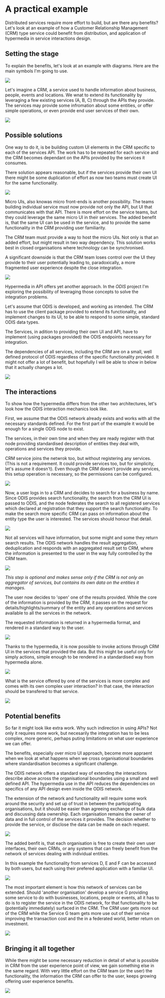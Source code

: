 # A practical example

Distributed services require more effort to build, but are there any benefits? Let's look at an example of how a Customer Relationship Management (CRM) type service could benefit from distribution, and application of hypermedia in service interactions design. 

## Setting the stage

To explain the benefits, let's look at an example with diagrams. Here are the main symbols I'm going to use. 

![](images/crm-legend.png)

Let's imagine a CRM, a service used to handle information about business, people, events and locations. We wnat to extend its functionality by leveraging a few existing services (A, B, C) through the APIs they provide. The services may provide some infromation about some entities, or offer simple operations, or even provide end user services of their own. 

![](images/crm-s0.png)

## Possible solutions

One way to do it, is be building custom UI elements in the CRM specific to each of the services API. The work has to be repeated for each service and the CRM becomes dependant on the APIs provided by the services it consumes. 

There solution appears reasonable, but if the services provide their own UI there might be some duplication of effort as now two teams must create UI for the same functionality. 

![](images/crm-s0-1.png)

Micro UIs, also knowas micro front-ends is another possibility. The teams building individual service must now provide not only the API, but UI that communicates with that API. There is more effort on the service teams, but they could leverage the same micro UI in their services. The added benefit is, that the same UI can be used in the service, and to provide the same functionality in the CRM providing user familiarity. 

The CRM team must provide a way to host the micro UIs. Not only is that an added effort, but might result in two way dependency. This solution works best in closed organisations where technology can be synchronised. 

A significant downside is that the CRM team loses control over the UI they provide to their user potentially leading to, paradoxically, a more fragmented user experience despite the close integration. 

![](images/crm-s0-2.png)

Hypermedia in API offers yet another approach. In the *ODIS* project I'm exploring the possibility of leveraging those concepts to solve the integration problems. 

Let's assume that ODIS is developed, and working as intended. The CRM has to use the client package provided to extend its functionality, and implement changes to its UI, to be able to respond to some simple, standard ODIS data types. 

The Services, in adition to providing their own UI and API, have to implement (using packages provided) the ODIS endpoints necessary for integration. 

The dependencies of all services, including the CRM are on a small, well defined protocol of ODIS regardless of the specific functionality provided. It might not offer a lot of benefit, but hopefully I will be able to show in below that it actually changes a lot. 

![](images/crm-s0-3.png)

## The interactions

To show how the hypermedia differs from the other two architectures, let's look how the ODIS interaction mechanics look like. 

First, we assume that the ODIS network already exists and works with all the necessary standards defined. For the first part of the example it would be enough for a single ODIS node to exist. 

The services, in their own time and when they are ready register with that node providing standardised description of entities they deal with, operations and services they provide. 

CRM service joins the netwrok too, but without registering any services. (This is not a requirement. It could provide services too, but for simplicity, let's assume it doesn't). Even though the CRM doesn't provide any services, this setup operation is necessary, so the permissions can be configured. 

![](images/crm-s1-1.png)

Now, a user logs in to a CRM and decides to search for a business by name. Since ODIS provides search functionality, the search from the CRM UI is passed to ODIS, and the node federates the search to all registered services which declared at registration that they support the search functionality. To make the search more specific CRM can pass on information about the entity type the user is interested. The services should honour that detail. 

![](images/crm-s1-2.png)

Not all services will have information, but some might and some they return search results. The ODIS network handles the result aggregation, deduplication and responds with an aggregated result set to CRM, where the information is presented to the user in the way fully controlled by the CRM team. 

![](images/crm-s1-3.png)

*This step is optional and makes sense only if the CRM is not only an aggregator of services, but contains its own data on the entities it manages.*

The user now decides to 'open' one of the results provided. While the core of the information is provided by the CRM, it passes on the request for details/highlights/summary of the entity and any operations and services available to all the services in the network. 

The requested information is returned in a hypermedia format, and rendered in a standard way to the user. 

![](images/crm-s1-4.png)

Thanks to the hypermedia, it is now possible to invoke actions through CRM UI in the services that provided the data. But this might be useful only for simply actions, simple enough to be rendered in a standardised way from hypermedia alone. 

![](images/crm-s1-5.png)

What is the service offered by one of the services is more complex and comes with its own complex user interaction? In that case, the interaction should be transfered to that service. 

![](images/crm-s1-6.png)

## Potential benefits

So far it might look like extra work. Why such indirection in using APIs? Not only it requires more work, but necesarily the integration has to be less complex, more generic, perhaps puting limitations on what user experience we can offer. 

The benefits, especially over micro UI approach, become more appraent when we look at what happens when we cross organisational boundaries where standardisation becomes a significant challenge. 

The ODIS network offers a standard way of extending the interactions describe above across the organisational boundaries using a small and well defined API. The hypermedia use in the API reduces the dependencies on specifics of any API design even inside the ODIS network. 

The extension of the network and functionality will require some work around the security and set up of trust in between the participating organisations, but it should be easier than agreeing exchange of bulk data and discussing data ownership. Each organisation remains the owner of data and in full control of the services it provides. The decision whether to provide the service, or disclose the data can be made on each request. 

![](images/crm-s2-1.png)

The added benfit is, that each organisation is free to create their own user interfaces, their own CRMs, or any systems that can freely benefit from the network of services dealing with individual entities. 

In this example the functionality from services D, E and F can be accessed by both users, but each using their prefered application with a familiar UI. 

![](images/crm-s2-2.png)

The most important element is how this network of services can be extended. Should 'another organisation' develop a service G providing some service to do with businesses, locations, people or events, all it has to do is to register the service in the ODIS network, for that functionality to be (potentially immediately) surfaced in the CRM. The CRM user gets more out of the CRM while the Service G team gets more use out of their service improving the transaction cost and the in a federated world, better return on investment. 

![](images/crm-s2-3.png)

## Bringing it all together

While there might be some necessary reduction in detail of what is possible in CRM from the user experience point of view, we gain something else in the same regard. With very little effort on the CRM team (or the user) the functionality, the information the CRM can offer to the user, keeps growing offering user experience benefits. 

![](images/crm-start.png)